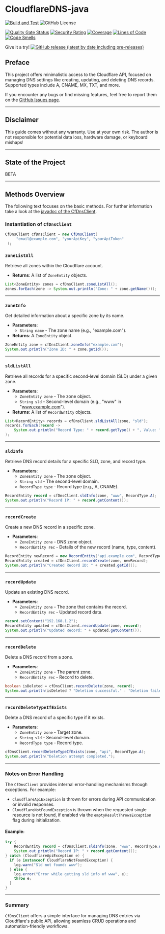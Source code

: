 # CloudflareDNS-java

[![Build and Test](https://github.com/th-schwarz/CloudflareDNS-java/actions/workflows/build-and-test.yml/badge.svg)](https://github.com/th-schwarz/CloudflareDNS-java/actions/workflows/build-and-test.yml)  ![GitHub License](https://img.shields.io/github/license/th-schwarz/CloudflareDNS-java)

[![Quality Gate Status](https://sonarcloud.io/api/project_badges/measure?project=th-schwarz_CloudflareDNS-java&metric=alert_status)](https://sonarcloud.io/summary/new_code?id=th-schwarz_CloudflareDNS-java)
[![Security Rating](https://sonarcloud.io/api/project_badges/measure?project=th-schwarz_CloudflareDNS-java&metric=security_rating)](https://sonarcloud.io/summary/new_code?id=th-schwarz_CloudflareDNS-java)
[![Coverage](https://sonarcloud.io/api/project_badges/measure?project=th-schwarz_CloudflareDNS-java&metric=coverage)](https://sonarcloud.io/summary/new_code?id=th-schwarz_CloudflareDNS-java)
[![Lines of Code](https://sonarcloud.io/api/project_badges/measure?project=th-schwarz_CloudflareDNS-java&metric=ncloc)](https://sonarcloud.io/summary/new_code?id=th-schwarz_CloudflareDNS-java)
[![Code Smells](https://sonarcloud.io/api/project_badges/measure?project=th-schwarz_CloudflareDNS-java&metric=code_smells)](https://sonarcloud.io/summary/new_code?id=th-schwarz_CloudflareDNS-java)

Give it a try! [![GitHub release (latest by date including pre-releases)](https://img.shields.io/github/v/release/th-schwarz/CloudflareDNS-java?include_prereleases)](https://github.com/th-schwarz/CloudflareDNS-java/releases)

## Preface

This project offers minimalistic access to the Cloudflare API, focused on managing DNS settings like creating, updating,
and deleting DNS records. Supported types include A, CNAME, MX, TXT, and more.

If you encounter any bugs or find missing features, feel free to report them on
the [GitHub Issues page](https://github.com/th-schwarz/CloudflareDNS-java/issues).

---

## Disclaimer

This guide comes without any warranty. Use at your own risk. The author is not responsible for potential data loss,
hardware damage, or keyboard mishaps!

---

## State of the Project

BETA

---

## Methods Overview

The following text focuses on the basic methods. For further information take a look at the [javadoc of the CfDnsClient](https://th-schwarz.github.io/CloudflareDNS-java/apidocs/codes/thischwa/cf/CfDnsClient.html).

### Instantiation of `CfDnsClient`

```java
CfDnsClient cfDnsClient = new CfDnsClient(
     "email@example.com", "yourApiKey", "yourApiToken"
 );
```

### `zoneListAll`

Retrieve all zones within the Cloudflare account.

- **Returns**: A list of `ZoneEntity` objects.

```java
List<ZoneEntity> zones = cfDnsClient.zoneListAll();
zones.forEach(zone -> System.out.println("Zone: " + zone.getName()));
```

---

### `zoneInfo`

Get detailed information about a specific zone by its name.

- **Parameters**:
    - `String name` - The zone name (e.g., "example.com").
- **Returns**: A `ZoneEntity` object.

```java
ZoneEntity zone = cfDnsClient.zoneInfo("example.com");
System.out.println("Zone ID: " + zone.getId());
```

---

### `sldListAll`

Retrieve all records for a specific second-level domain (SLD) under a given zone.

- **Parameters**:
    - `ZoneEntity zone` - The zone object.
    - `String sld` - Second-level domain (e.g., "www" in "www.example.com").
- **Returns**: A list of `RecordEntity` objects.

```java
List<RecordEntity> records = cfDnsClient.sldListAll(zone, "sld");
records.forEach(record -> 
    System.out.println("Record Type: " + record.getType() + ", Value: " + record.getContent())
);
```

---

### `sldInfo`

Retrieve DNS record details for a specific SLD, zone, and record type.

- **Parameters**:
    - `ZoneEntity zone` - The zone object.
    - `String sld` - The second-level domain.
    - `RecordType type` - Record type (e.g., A, CNAME).

```java
RecordEntity record = cfDnsClient.sldInfo(zone, "www", RecordType.A);
System.out.println("Record IP: " + record.getContent());
```

---

### `recordCreate`

Create a new DNS record in a specific zone.

- **Parameters**:
    - `ZoneEntity zone` - DNS zone object.
    - `RecordEntity rec` - Details of the new record (name, type, content).

```java
RecordEntity newRecord = new RecordEntity("api.example.com", RecordType.A, "192.168.1.1");
RecordEntity created = cfDnsClient.recordCreate(zone, newRecord);
System.out.println("Created Record ID: " + created.getId());
```

---

### `recordUpdate`

Update an existing DNS record.

- **Parameters**:
    - `ZoneEntity zone` - The zone that contains the record.
    - `RecordEntity rec` - Updated record data.

```java
record.setContent("192.168.1.2");
RecordEntity updated = cfDnsClient.recordUpdate(zone, record);
System.out.println("Updated Record: " + updated.getContent());
```

---

### `recordDelete`

Delete a DNS record from a zone.

- **Parameters**:
    - `ZoneEntity zone` - The parent zone.
    - `RecordEntity rec` - Record to delete.

```java
boolean isDeleted = cfDnsClient.recordDelete(zone, record);
System.out.println(isDeleted ? "Deletion successful." : "Deletion failed.");
```

---

### `recordDeleteTypeIfExists`

Delete a DNS record of a specific type if it exists.

- **Parameters**:
    - `ZoneEntity zone` - Target zone.
    - `String sld` - Second-level domain.
    - `RecordType type` - Record type.

```java
cfDnsClient.recordDeleteTypeIfExists(zone, "api", RecordType.A);
System.out.println("Deletion attempt completed.");
```

---

### Notes on Error Handling

The `CfDnsClient` provides internal error-handling mechanisms through exceptions. For example:
- `CloudflareApiException` is thrown for errors during API communication or invalid responses.
- `CloudflareNotFoundException` is thrown when the requested single resource is not found, if enabled via the `emptyResultThrowsException` flag during initialization.

#### Example:

```java
try {
    RecordEntity record = cfDnsClient.sldInfo(zone, "www", RecordType.A);
    System.out.println("Record IP: " + record.getContent());
} catch (CloudflareApiException e) {
  if (e instanceof CloudflareNotFoundException) {
    log.warn("Sld not found: www");
  } else {
    log.error("Error while getting sld info of www", e);
    throw e;
  }  
}
```

---

### Summary

`CfDnsClient` offers a simple interface for managing DNS entries via Cloudflare's public API, allowing seamless CRUD
operations and automation-friendly workflows.